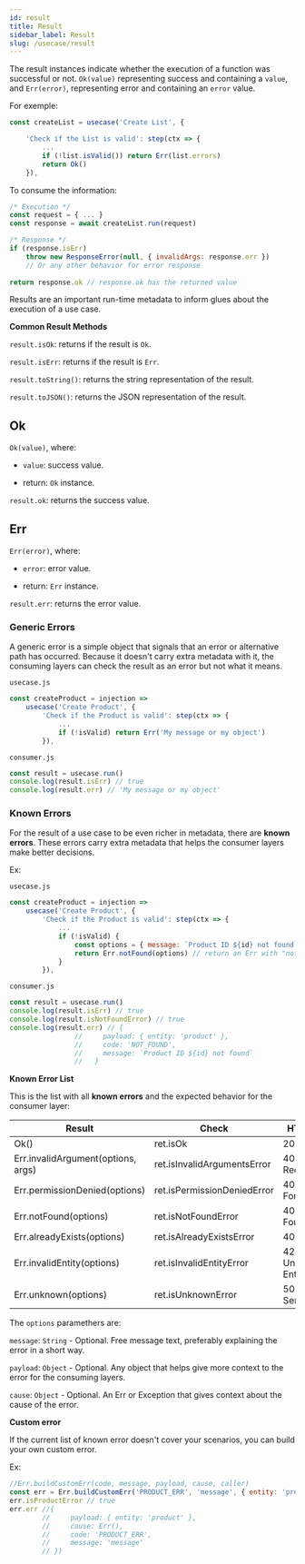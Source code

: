 ```yaml
---
id: result
title: Result
sidebar_label: Result
slug: /usecase/result
---
```


The result instances indicate whether the execution of a function was successful or not. `Ok(value)` representing success and containing a `value`, and `Err(error)`, representing error and containing an `error` value.

For exemple:
```js
const createList = usecase('Create List', {

    'Check if the List is valid': step(ctx => {
        ...
        if (!list.isValid()) return Err(list.errors)
        return Ok()
    }),
```

To consume the information:

```javascript
/* Execution */
const request = { ... }
const response = await createList.run(request)

/* Response */
if (response.isErr)
    throw new ResponseError(null, { invalidArgs: response.err }) 
    // Or any other behavior for error response
    
return response.ok // response.ok has the returned value
```

Results are an important run-time metadata to inform glues about the execution of a use case.

**Common Result Methods**

`result.isOk`: returns if the result is `Ok`.

`result.isErr`: returns if the result is `Err`.

`result.toString()`: returns the string representation of the result.

`result.toJSON()`: returns the JSON representation of the result.

## Ok

`Ok(value)`, where:

- `value`: success value.

- return: `Ok` instance.

`result.ok`: returns the success value.

## Err

`Err(error)`, where:

- `error`: error value.

- return: `Err` instance.

`result.err`: returns the error value.


### Generic Errors

A generic error is a simple object that signals that an error or alternative path has occurred. Because it doesn't carry extra metadata with it, the consuming layers can check the result as an error but not what it means.

`usecase.js`
``` js
const createProduct = injection =>
    usecase('Create Product', {
        'Check if the Product is valid': step(ctx => {
            ...
            if (!isValid) return Err('My message or my object')
        }),
```
`consumer.js`
``` js
const result = usecase.run()
console.log(result.isErr) // true
console.log(result.err) // 'My message or my object'
```

### Known Errors

For the result of a use case to be even richer in metadata, there are **known errors**. These errors carry extra metadata that helps the consumer layers make better decisions.

Ex:

`usecase.js`
``` js
const createProduct = injection =>
    usecase('Create Product', {
        'Check if the Product is valid': step(ctx => {
            ...
            if (!isValid) {
                const options = { message: `Product ID ${id} not found`, payload: { entity: 'product' } }
                return Err.notFound(options) // return an Err with "not found" code
            }
        }),
```

`consumer.js`
``` js
const result = usecase.run()
console.log(result.isErr) // true
console.log(result.isNotFoundError) // true
console.log(result.err) // {
                //     payload: { entity: 'product' },
                //     code: 'NOT_FOUND',
                //     message: `Product ID ${id} not found`
                //   }
```

**Known Error List**

This is the list with all **known errors** and the expected behavior for the consumer layer:

Result | Check | HTTP / REST | GraphQL (Apollo) | gRPC  |
-------|-------------|-------------|------------------|--------
Ok() | ret.isOk | 200 - Ok | | OK
Err.invalidArgument(options, args) | ret.isInvalidArgumentsError | 400 - Bad Request | BAD_USER_INPUT | INVALID_ARGUMENT
Err.permissionDenied(options) | ret.isPermissionDeniedError | 403 - Forbidden |  FORBIDDEN | PERMISSION_DENIED
Err.notFound(options) | ret.isNotFoundError | 404 - Not Found | (BAD_USER_INPUT) | NOT_FOUND
Err.alreadyExists(options) | ret.isAlreadyExistsError | 409 - Conflict | (BAD_USER_INPUT) | ALREADY_EXISTS
Err.invalidEntity(options) | ret.isInvalidEntityError | 422 - Unprocessable Entity | (BAD_USER_INPUT) | INVALID_ARGUMENT
Err.unknown(options) | ret.isUnknownError | 500 - Internal Server Error | INTERNAL_SERVER_ERROR | UNKNOWN / INTERNAL

The `options` paramethers are:

`message`: `String` - Optional. Free message text, preferably explaining the error in a short way.

`payload`: `Object` - Optional. Any object that helps give more context to the error for the consuming layers.

`cause`: `Object` - Optional. An Err or Exception that gives context about the cause of the error.


**Custom error**

If the current list of known error doesn't cover your scenarios, you can build your own custom error. 

Ex:
``` js
//Err.buildCustomErr(code, message, payload, cause, caller)
const err = Err.buildCustomErr('PRODUCT_ERR', 'message', { entity: 'product' }, Err(), 'Product')
err.isProductError // true
err.err //{
        //     payload: { entity: 'product' },
        //     cause: Err(),
        //     code: 'PRODUCT_ERR',
        //     message: 'message'
        // })
```